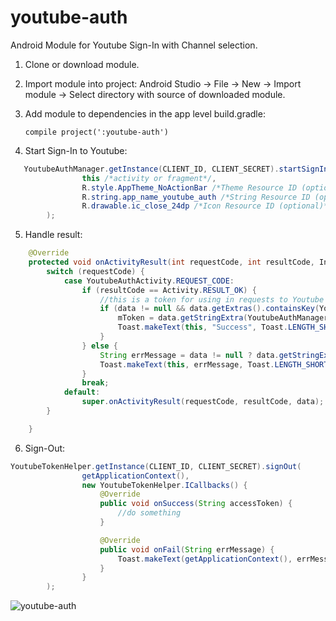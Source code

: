 # youtube-auth
Android Module for Youtube Sign-In with Channel selection.

1. Clone or download module.
2. Import module into project:
   Android Studio -> File -> New -> Import module -> Select directory with source of downloaded module.
3. Add module to dependencies in the app level build.gradle:
   ```
   compile project(':youtube-auth')
   ```

4. Start Sign-In to Youtube:
```java
   YoutubeAuthManager.getInstance(CLIENT_ID, CLIENT_SECRET).startSignIn(
                this /*activity or fragment*/,
                R.style.AppTheme_NoActionBar /*Theme Resource ID (optional)*/,
                R.string.app_name_youtube_auth /*String Resource ID (optional)*/,
                R.drawable.ic_close_24dp /*Icon Resource ID (optional)*/
        );
```

5. Handle result:
```java
    @Override
    protected void onActivityResult(int requestCode, int resultCode, Intent data) {
        switch (requestCode) {
            case YoutubeAuthActivity.REQUEST_CODE:
                if (resultCode == Activity.RESULT_OK) {
                    //this is a token for using in requests to Youtube Data API
                    if (data != null && data.getExtras().containsKey(YoutubeAuthManager.KEY_SIGN_IN_RESULT_TOKEN)) {
                        mToken = data.getStringExtra(YoutubeAuthManager.KEY_SIGN_IN_RESULT_TOKEN);
                        Toast.makeText(this, "Success", Toast.LENGTH_SHORT).show();
                    }
                } else {
                    String errMessage = data != null ? data.getStringExtra(YoutubeAuthManager.KEY_SIGN_IN_RESULT_ERROR) : "Cancelled";
                    Toast.makeText(this, errMessage, Toast.LENGTH_SHORT).show();
                }
                break;
            default:
                super.onActivityResult(requestCode, resultCode, data);
        }

    }
```

6. Sign-Out:

```java
YoutubeTokenHelper.getInstance(CLIENT_ID, CLIENT_SECRET).signOut(
                getApplicationContext(),
                new YoutubeTokenHelper.ICallbacks() {
                    @Override
                    public void onSuccess(String accessToken) {
                        //do something
                    }

                    @Override
                    public void onFail(String errMessage) {
                        Toast.makeText(getApplicationContext(), errMessage, Toast.LENGTH_SHORT).show();
                    }
                }
        );
```

![youtube-auth](https://user-images.githubusercontent.com/5750211/27538571-507d444c-5a81-11e7-8102-503387e133af.gif)
